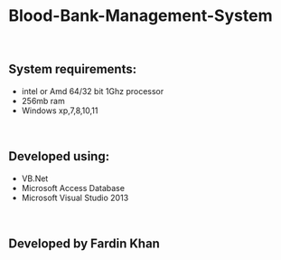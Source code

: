 # Blood-Bank-Management-System
<br>
<h2>System requirements:</h2>
<ul>
  <Li>intel or Amd 64/32 bit 1Ghz processor</Li>
  <li>256mb ram</li>
  <li>Windows xp,7,8,10,11</li>
</ul>
<br>
<h2>Developed using:</h2>
<ul>
  <li>VB.Net</li>
  <li>Microsoft Access Database</li>
  <li>Microsoft Visual Studio 2013</li>
</ul>
<br>
<h2>Developed by Fardin Khan</h2>
